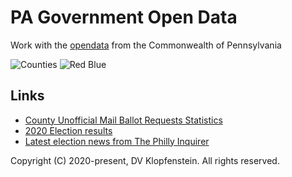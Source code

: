 # PA Government Open Data
Work with the [opendata](https://data.pa.gov/) from the Commonwealth of Pennsylvania

![Counties](doc/images/mail_ballot_all.png')
![Red Blue](doc/images/mail_ballot_red_blue.png')

## Links

* [County Unofficial Mail Ballot Requests Statistics](https://data.pa.gov/Government-Efficiency-Citizen-Engagement/2020-General-Election-Unofficial-Mail-Ballot-Proce/pg3c-9a9m)
* [2020 Election results](https://www.inquirer.com/politics/election/inq/pennsylvania-election-results-2020-20201103.html)
* [Latest election news from The Philly Inquirer](https://www.inquirer.com/politics/election/live/elections-2020-results-candidates-updates-news-pennsylvania-20201106.html)

Copyright (C) 2020-present, DV Klopfenstein. All rights reserved.
